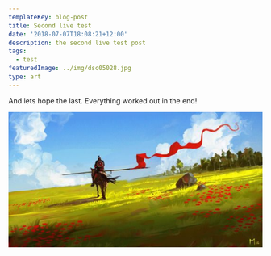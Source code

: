 ```yaml
---
templateKey: blog-post
title: Second live test
date: '2018-07-07T18:08:21+12:00'
description: the second live test post
tags:
  - test
featuredImage: ../img/dsc05028.jpg
type: art
---
```

And lets hope the last. Everything worked out in the end!

![not my art](/src/pages/img/1aeb47003f8c243f7a5bf95c42e7a224.jpg)
